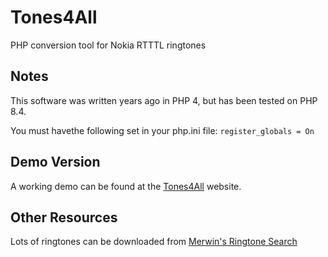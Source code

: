
# Tones4All

 PHP conversion tool for Nokia RTTTL ringtones

## Notes

This software was written years ago in PHP 4, but has been tested on PHP 8.4.

You must havethe following set in your php.ini file:
`register_globals = On`

## Demo Version

A working demo can be found at the [Tones4All](https://t4a.vulc.in/php) website.

## Other Resources

Lots of ringtones can be downloaded from [Merwin's Ringtone Search](https://ringtone.vulc.in)
